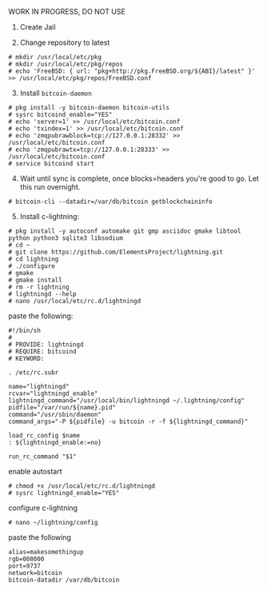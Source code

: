 WORK IN PROGRESS, DO NOT USE

1. Create Jail

2. Change repository to latest
```
# mkdir /usr/local/etc/pkg
# mkdir /usr/local/etc/pkg/repos
# echo 'FreeBSD: { url: "pkg+http://pkg.FreeBSD.org/${ABI}/latest" }' >> /usr/local/etc/pkg/repos/FreeBSD.conf
```

3. Install `bitcoin-daemon`
```
# pkg install -y bitcoin-daemon bitcoin-utils
# sysrc bitcoind_enable="YES"
# echo 'server=1' >> /usr/local/etc/bitcoin.conf
# echo 'txindex=1' >> /usr/local/etc/bitcoin.conf
# echo 'zmqpubrawblock=tcp://127.0.0.1:28332' >> /usr/local/etc/bitcoin.conf
# echo 'zmqpubrawtx=tcp://127.0.0.1:28333' >> /usr/local/etc/bitcoin.conf
# service bitcoind start
```

4. Wait until sync is complete, once blocks=headers you're good to go. Let this run overnight.
```
# bitcoin-cli --datadir=/var/db/bitcoin getblockchaininfo
```

5. Install c-lightning:
```
# pkg install -y autoconf automake git gmp asciidoc gmake libtool python python3 sqlite3 libsodium
# cd ~
# git clone https://github.com/ElementsProject/lightning.git
# cd lightning
# ./configure
# gmake
# gmake install
# rm -r lightning
# lightningd --help
# nano /usr/local/etc/rc.d/lightningd
```
paste the following:
```
#!/bin/sh
#
# PROVIDE: lightningd
# REQUIRE: bitcoind
# KEYWORD:

. /etc/rc.subr

name="lightningd"
rcvar="lightningd_enable"
lightningd_command="/usr/local/bin/lightningd ~/.lightning/config"
pidfile="/var/run/${name}.pid"
command="/usr/sbin/daemon"
command_args="-P ${pidfile} -u bitcoin -r -f ${lightningd_command}"

load_rc_config $name
: ${lightningd_enable:=no}

run_rc_command "$1"
```
enable autostart
```
# chmod +x /usr/local/etc/rc.d/lightningd
# sysrc lightningd_enable="YES"
```
configure c-lightning
```
# nano ~/lightning/config
```
paste the following
```
alias=makesomethingup
rgb=008000
port=9737
network=bitcoin
bitcoin-datadir /var/db/bitcoin
```
